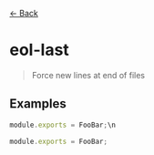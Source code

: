 [&#x2190; Back](./)
# eol-last

> Force new lines at end of files

 

## Examples

<code-highlight>
 
<div slot="correct">

```js
module.exports = FooBar;\n
```

</div>

 
<div slot="incorrect">

```js
module.exports = FooBar;
```

</div>

 
</code-highlight>

